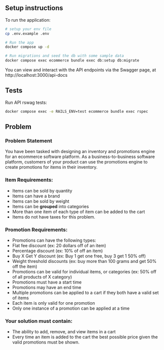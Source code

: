 ## Setup instructions

To run the application:

```sh
# setup your env file
cp .env.example .env

# Run the app
docker compose up -d

# Run migrations and seed the db with some sample data
docker compose exec ecommerce bundle exec db:setup db:migrate
```

You can view and interact with the API endpoints via the Swagger page, at http://localhost:3000/api-docs

## Tests

Run API rswag tests:

```sh
docker compose exec -e RAILS_ENV=test ecommerce bundle exec rspec
```


## Problem

### Problem Statement
You have been tasked with designing an inventory and promotions engine for an ecommerce software platform. As a business-to-business software platform, customers of your product can use the promotions engine to create promotions for items in their inventory.

### Item Requirements:
- Items can be sold by quantity
- Items can have a brand
- Items can be sold by weight
- Items can be **grouped** into categories
- More than one item of each type of item can be added to the cart
- Items do not have taxes for this problem.

### Promotion Requirements:
- Promotions can have the following types:
- Flat fee discount (ex: 20 dollars off of an item)
- Percentage discount (ex: 10% of off an item)
- Buy X Get Y discount (ex: Buy 1 get one free, buy 3 get 1 50% off)
- Weight threshold discounts (ex: buy more than 100 grams and get 50% off the item)
- Promotions can be valid for individual items, or categories (ex: 50% off of all products of X category)
- Promotions must have a start time
- Promotions may have an end time
- Multiple promotions can be applied to a cart if they both have a valid set of items
- Each item is only valid for one promotion
- Only one instance of a promotion can be applied at a time

### Your solution must contain:
- The ability to add, remove, and view items in a cart
- Every time an item is added to the cart the best possible price given the valid promotions must be shown.
